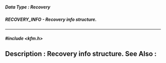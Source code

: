##### Data Type : Recovery
##### RECOVERY_INFO - Recovery info structure.
---
##### #include <kfm.h>
**Description :**
Recovery info structure.
**See Also :**
[](D:/md_files/.md)
---
